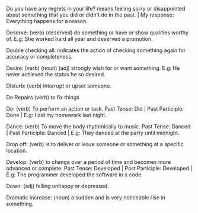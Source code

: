 Do you have any regrets in your life? means feeling sorry or disappointed about something that you did or didn't do in the past. | My response: Everything happens for a reason. 

Deserve: (verb) (deserved) do something or have or show qualities worthy of. E.g: She worked hard all year and deserved a promotion. 

Double checking all: indicates the action of checking something again for accuracy or completeness.

Desire: (verb) (noun) (adj) strongly wish for or want something. E.g: He never achieved the status he so desired.

Disturb: (verb) interrupt or upset someone.

Do Repairs (verb) to fix things

Do: (verb) To perform an action or task. Past Tense: Did | Past Participle: Done | E.g: I did my homework last night.

Dance: (verb) To move the body rhythmically to music. Past Tense: Danced | Past Participle: Danced | E.g: They danced at the party until midnight.

Drop off: (verb) is to deliver or leave someone or something at a specific location.

Develop: (verb) to change over a period of time and becomes more advanced or complete. Past Tense: Developed | Past Participle: Developed | E.g: The programmer developed the software in x code. 

Down: (adj) felling unhappy or depressed.

Dramatic increase: (noun) a sudden and is very noticeable rise in something. 

